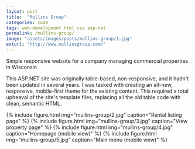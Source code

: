 ```yaml
---
layout: post
title:  "Mullins Group"
categories: code
tags: web-development html css asp-net
permalink: /mullins-group/
image: "assets/images/posts/mullins-group/1.jpg"
exturl: "http://www.mullinsgroup.com/"
---
```


<p class="post--full__excerpt">
	Simple responsive website for a company managing commercial properties in Wisconsin
</p>

This ASP.NET site was originally table-based, non-responsive, and it hadn't been updated in several years. I was tasked with creating an all-new, responsive, mobile-first theme for the existing content. This required a total upheaval of the site's template files, replacing all the old table code with clean, semantic HTML.

<div class="gallery">
	{% include figure.html img="mullins-group/2.jpg" caption="Rental listing page" %}
	{% include figure.html img="mullins-group/3.jpg" caption="View property page" %}
	{% include figure.html img="mullins-group/4.jpg" caption="Homepage (mobile view)" %}
	{% include figure.html img="mullins-group/5.jpg" caption="Main menu (mobile view)" %}
</div>
